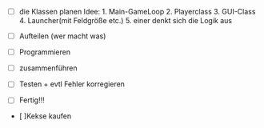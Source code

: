 - [ ] die Klassen planen
      Idee: 1. Main-GameLoop
            2. Playerclass
            3. GUI-Class
            4. Launcher(mit Feldgröße etc.)
            5. einer denkt sich die Logik aus
      
      
- [ ] Aufteilen (wer macht was)
- [ ] Programmieren
- [ ] zusammenführen
- [ ] Testen + evtl Fehler korregieren
- [ ] Fertig!!!
- [ ]Kekse kaufen

